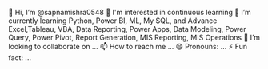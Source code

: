 👋 Hi, I’m @sapnamishra0548
👀 I'm interested in continuous learning
🌱 I’m currently learning Python, Power BI, ML, My SQL, and Advance Excel,Tableau, VBA, Data Reporting, Power Apps, Data Modeling, Power Query, Power Pivot, Report Generation, MIS Reporting, MIS Operations
💞️ I’m looking to collaborate on ...
📫 How to reach me ...
😄 Pronouns: ...
⚡ Fun fact: ...
